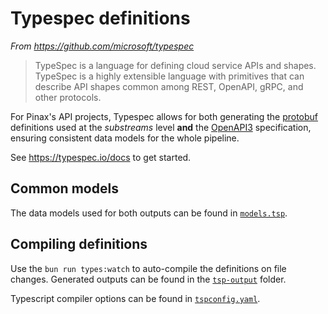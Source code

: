 # Typespec definitions

*From https://github.com/microsoft/typespec*

> TypeSpec is a language for defining cloud service APIs and shapes. TypeSpec is a highly extensible language with primitives that can describe API shapes common among REST, OpenAPI, gRPC, and other protocols.

For Pinax's API projects, Typespec allows for both generating the [protobuf](./protobuf.tsp) definitions used at the *substreams* level **and** the [OpenAPI3](openapi3.tsp) specification, ensuring consistent data models for the whole pipeline.

See https://typespec.io/docs to get started.

## Common models

The data models used for both outputs can be found in [`models.tsp`](./models.tsp).

## Compiling definitions

Use the `bun run types:watch` to auto-compile the definitions on file changes. Generated outputs can be found in the [`tsp-output`](/tsp-output/) folder.

Typescript compiler options can be found in [`tspconfig.yaml`](/tspconfig.yaml). 